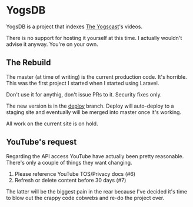 # YogsDB

YogsDB is a project that indexes [The Yogscast](https://yogscast.com)'s videos.

There is no support for hosting it yourself at this time. I actually wouldn't advise it anyway. You're on your own.

## The Rebuild

The master (at time of writing) is the current production code. It's horrible. This was the first project I started when I started using Laravel.

Don't use it for anythig, don't issue PRs to it. Security fixes only.

The new version is in the [deploy](cohan/yogsdb/tree/feature/minimal) branch. Deploy will auto-deploy to a staging site and eventually will be merged into master once it's working.

All work on the current site is on hold.

## YouTube's request

Regarding the API access YouTube have actually been pretty reasonable. There's only a couple of things they want changing.

1) Please reference YouTube TOS/Privacy docs (#6)
2) Refresh or delete content before 30 days (#7)

The latter will be the biggest pain in the rear because I've decided it's time to blow out the crappy code cobwebs and re-do the project over.